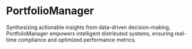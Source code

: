 # PortfolioManager
Synthesizing actionable insights from data-driven decision-making, PortfolioManager empowers intelligent distributed systems, ensuring real-time compliance and optimized performance metrics.
